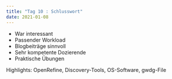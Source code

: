 ```yaml
---
title: "Tag 10 : Schlusswort"
date: 2021-01-08
---
```


- War interessant
- Passender Workload
- Blogbeiträge sinnvoll
- Sehr kompetente Dozierende
- Praktische Übungen

Highlights: OpenRefine, Discovery-Tools, OS-Software, gwdg-File

